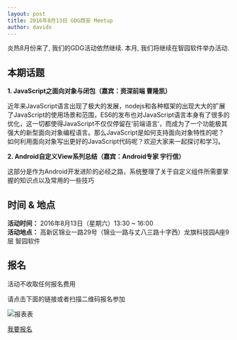 ```yaml
---
layout: post
title: 2016年8月13日 GDG西安 Meetup
author: davidx
---
```


炎热8月份来了, 我们的GDG活动依然继续. 本月, 我们将继续在智园软件举办活动.

## 本期话题

**1\. JavaScript之面向对象与闭包（嘉宾：资深前端 曹隆凯）**

近年来JavaScript语言出现了极大的发展，nodejs和各种框架的出现大大的扩展了JavaScript的使用场景和范围，ES6的发布也对JavaScript语言本身有了很多的优化，这一切都使得JavaScript不仅仅停留在‘前端语言’，而成为了一个功能极其强大的新型面向对象编程语言。那么JavaScript是如何支持面向对象特性的呢？如何利用面向对象写出更好的JavaScript代码呢？欢迎大家来一起探讨和学习。

**2\. Android自定义View系列总结（嘉宾：Android专家 宇行信）**

这部分是作为Android开发进阶的必经之路，系统整理了关于自定义组件所需要掌握的知识点以及常用的一些技巧

## 时间 & 地点

**活动时间：** 2016年8月13日（星期六）13:30 ~ 16:00  
**活动地点：** 高新区锦业一路29号（锦业一路与丈八三路十字西）龙旗科技园A座9层 智园软件

## 报名

活动不收取任何报名费用

请点击下面的链接或者扫描二维码报名参加

<div class="text-center">
  <img src="http://greatghoul.b0.upaiyun.com/1607/n31buvjDMduJ2.png" alt="报表表" />

  <p>
    <a href="https://jinshuju.net/f/6iTqdB" class="btn btn-success">我要报名</a>  
  </p>
</div>
